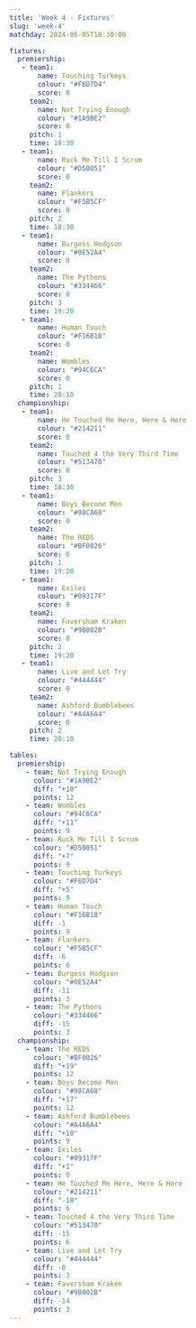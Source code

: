 ```yaml
---
title: 'Week 4 - Fixtures'
slug: 'week-4'
matchday: 2024-06-05T18:30:00

fixtures:
  premiership:
   - team1:
       name: Touching Turkeys
       colour: "#F6D7D4"
       score: 0
     team2:
       name: Not Trying Enough
       colour: "#1A9BE2"
       score: 0
     pitch: 1
     time: 18:30
   - team1:
       name: Ruck Me Till I Scrum
       colour: "#D50051"
       score: 0
     team2:
       name: Flankers
       colour: "#F5B5CF"
       score: 0
     pitch: 2
     time: 18:30
   - team1:
       name: Burgess Hodgson
       colour: "#0E52A4"
       score: 0
     team2:
       name: The Pythons
       colour: "#334466"
       score: 0
     pitch: 3
     time: 19:20
   - team1:
       name: Human Touch
       colour: "#F16B1B"
       score: 0
     team2:
       name: Wombles
       colour: "#94C6CA"
       score: 0
     pitch: 1
     time: 20:10
  championship:
   - team1:
       name: He Touched Me Here, Here & Here
       colour: "#214211"
       score: 0
     team2:
       name: Touched 4 the Very Third Time
       colour: "#513470"
       score: 0
     pitch: 3
     time: 18:30
   - team1:
       name: Boys Become Men
       colour: "#98CA68"
       score: 0
     team2:
       name: The REDS
       colour: "#BF0026"
       score: 0
     pitch: 1
     time: 19:20
   - team1:
       name: Exiles
       colour: "#09317F"
       score: 0
     team2:
       name: Faversham Kraken
       colour: "#9B002B"
       score: 0
     pitch: 2
     time: 19:20
   - team1:
       name: Live and Let Try
       colour: "#444444"
       score: 0
     team2:
       name: Ashford Bumblebees
       colour: "#A4A6A4"
       score: 0
     pitch: 2
     time: 20:10

tables:
  premiership:
    - team: Not Trying Enough
      colour: "#1A9BE2"
      diff: "+10"
      points: 12
    - team: Wombles
      colour: "#94C6CA"
      diff: "+11"
      points: 9
    - team: Ruck Me Till I Scrum
      colour: "#D50051"
      diff: "+7"
      points: 9
    - team: Touching Turkeys
      colour: "#F6D7D4"
      diff: "+5"
      points: 9
    - team: Human Touch
      colour: "#F16B1B"
      diff: -1
      points: 9
    - team: Flankers
      colour: "#F5B5CF"
      diff: -6
      points: 6
    - team: Burgess Hodgson
      colour: "#0E52A4"
      diff: -11
      points: 3
    - team: The Pythons
      colour: "#334466"
      diff: -15
      points: 3
  championship:
    - team: The REDS
      colour: "#BF0026"
      diff: "+19"
      points: 12
    - team: Boys Become Men
      colour: "#98CA68"
      diff: "+17"
      points: 12
    - team: Ashford Bumblebees
      colour: "#A4A6A4"
      diff: "+10"
      points: 9
    - team: Exiles
      colour: "#09317F"
      diff: "+1"
      points: 9
    - team: He Touched Me Here, Here & Here
      colour: "#214211"
      diff: "-10"
      points: 6
    - team: Touched 4 the Very Third Time
      colour: "#513470"
      diff: -15
      points: 6
    - team: Live and Let Try
      colour: "#444444"
      diff: -8
      points: 3
    - team: Faversham Kraken
      colour: "#9B002B"
      diff: -14
      points: 3
---
```


